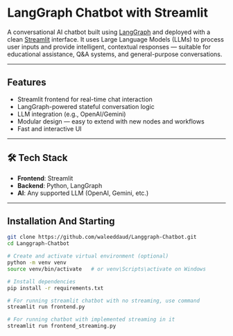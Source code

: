 #  LangGraph Chatbot with Streamlit

A conversational AI chatbot built using [LangGraph](https://github.com/langchain-ai/langgraph) and deployed with a clean [Streamlit](https://streamlit.io/) interface. It uses Large Language Models (LLMs) to process user inputs and provide intelligent, contextual responses — suitable for educational assistance, Q&A systems, and general-purpose conversations.

---

##  Features

-  Streamlit frontend for real-time chat interaction
-  LangGraph-powered stateful conversation logic
-  LLM integration (e.g., OpenAI/Gemini)
-  Modular design — easy to extend with new nodes and workflows
-  Fast and interactive UI

---

## 🛠 Tech Stack

- **Frontend**: Streamlit
- **Backend**: Python, LangGraph
- **AI**: Any supported LLM (OpenAI, Gemini, etc.)

---

##  Installation And Starting 

```bash
git clone https://github.com/waleeddaud/Langgraph-Chatbot.git
cd Langgraph-Chatbot

# Create and activate virtual environment (optional)
python -m venv venv
source venv/bin/activate   # or venv\Scripts\activate on Windows

# Install dependencies
pip install -r requirements.txt

# For running streamlit chatbot with no streaming, use command
streamlit run frontend.py

# For running chatbot with implemented streaming in it 
streamlit run frontend_streaming.py



